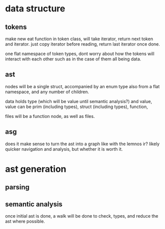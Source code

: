 # data structure 

## tokens

make new eat function in token class, will take iterator, return next token and iterator.
just copy iterator before reading, return last iterator once done.

one flat namespace of token types, dont worry about how the tokens will interact with each other such as in the case of them all being data.

## ast 

nodes will be a single struct, accompanied by an enum type also from a flat namespace, and any number of children. 

data holds type (which will be value until semantic analysis?) and value,
value can be prim (including types), struct (including types), function, 

files will be a function node, as well as files.

## asg

does it make sense to turn the ast into a graph like with the lemnos ir?
likely quicker navigation and analysis, but whether it is worth it.

# ast generation 

## parsing

## semantic analysis

once initial ast is done, a walk will be done to check, types, and reduce the ast where possible.
